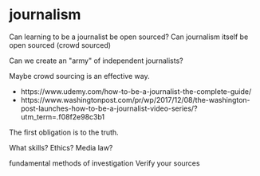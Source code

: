# journalism
Can learning to be a journalist be open sourced?
Can journalism itself be open sourced (crowd sourced)

Can we create an "army" of independent journalists?

Maybe crowd sourcing is an effective way. 

<ul>
  <li>https://www.udemy.com/how-to-be-a-journalist-the-complete-guide/</li>

  <li>https://www.washingtonpost.com/pr/wp/2017/12/08/the-washington-post-launches-how-to-be-a-journalist-video-series/?utm_term=.f08f2e98c3b1</li>
</ul>
The first obligation is to the truth.

What skills?
Ethics?
Media law?

fundamental methods of investigation
Verify your sources
